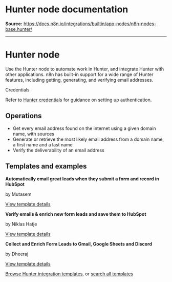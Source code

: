 # Hunter node documentation

**Source:** https://docs.n8n.io/integrations/builtin/app-nodes/n8n-nodes-base.hunter/

---

# Hunter node

Use the Hunter node to automate work in Hunter, and integrate Hunter with other applications. n8n has built-in support for a wide range of Hunter features, including getting, generating, and verifying email addresses.

Credentials

Refer to [Hunter credentials](../../credentials/hunter/) for guidance on setting up authentication.

## Operations

- Get every email address found on the internet using a given domain name, with sources
- Generate or retrieve the most likely email address from a domain name, a first name and a last name
- Verify the deliverability of an email address

## Templates and examples

**Automatically email great leads when they submit a form and record in HubSpot**

by Mutasem

[View template details](https://n8n.io/workflows/2122-automatically-email-great-leads-when-they-submit-a-form-and-record-in-hubspot/)

**Verify emails & enrich new form leads and save them to HubSpot**

by Niklas Hatje

[View template details](https://n8n.io/workflows/2116-verify-emails-and-enrich-new-form-leads-and-save-them-to-hubspot/)

**Collect and Enrich Form Leads to Gmail, Google Sheets and Discord**

by Dheeraj

[View template details](https://n8n.io/workflows/2103-collect-and-enrich-form-leads-to-gmail-google-sheets-and-discord/)

[Browse Hunter integration templates](https://n8n.io/integrations/hunter/), or [search all templates](https://n8n.io/workflows/)
